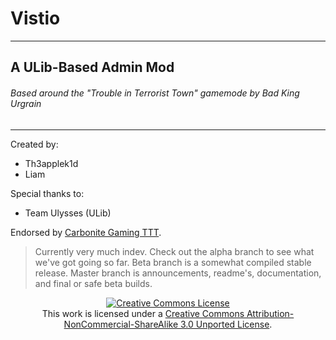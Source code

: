 Vistio
======
<hr>

A ULib-Based Admin Mod
-------
<h6>Based around the "Trouble in Terrorist Town" gamemode by Bad King Urgrain</h6>
<hr>

Created by:
* Th3applek1d
* Liam

Special thanks to:
* Team Ulysses (ULib)

Endorsed by [Carbonite Gaming TTT].


>Currently very much indev. Check out the alpha branch to see what we've got going so far.
Beta branch is a somewhat compiled stable release.
Master branch is announcements, readme's, documentation, and final or safe beta builds.

<center>
    <a rel="license" href="http://creativecommons.org/licenses/by-nc-sa/3.0/deed.en_US"><img alt="Creative Commons License" style="border-width:0" src="http://i.creativecommons.org/l/by-nc-sa/3.0/88x31.png" /></a><br />This work is licensed under a <a rel="license" href="http://creativecommons.org/licenses/by-nc-sa/3.0/deed.en_US">Creative Commons Attribution-NonCommercial-ShareAlike 3.0 Unported License</a>.
</center>

[Carbonite Gaming TTT]: http://forum.carbonitegaming.site.nfoservers.com/
